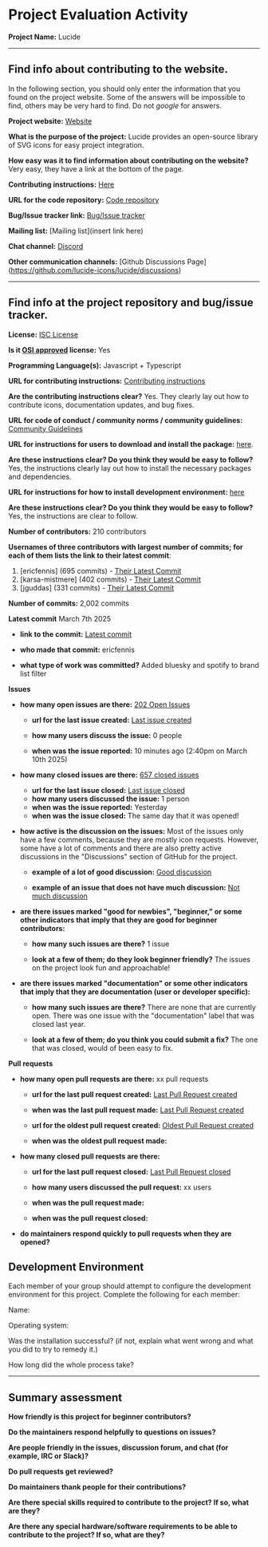# Project Evaluation Activity



__Project Name:__  Lucide


---

## Find info about contributing to the website.

In the following section, you should only enter the information that you
found on the project website. Some of the answers will be impossible to find, others
may be very hard to find. Do not _google_ for answers.

__Project website:__ [Website](https://lucide.dev/)


__What is the purpose of the project:__ Lucide provides an open-source library of SVG icons for easy project integration.


__How easy was it to find information about contributing on the website?__ Very easy, they have a link at the bottom of the page.


__Contributing instructions:__ [Here](https://lucide.dev/contributing)

__URL for the code repository:__ [Code repository](https://github.com/lucide-icons/lucide)

__Bug/Issue tracker link:__ [Bug/Issue tracker](https://github.com/lucide-icons/lucide/issues)

__Mailing list:__ [Mailing list](insert link here)

__Chat channel:__ [Discord](https://discord.gg/EH6nSts)

__Other communication channels:__ [Github Discussions Page] (https://github.com/lucide-icons/lucide/discussions)


---

## Find info at the project repository and bug/issue tracker.

__License:__ [ISC License](https://github.com/lucide-icons/lucide/blob/main/LICENSE)

__Is it [OSI approved](https://opensource.org/licenses/alphabetical) license:__ Yes

__Programming Language(s):__ Javascript + Typescript

__URL for contributing instructions:__ [Contributing instructions](https://github.com/lucide-icons/lucide/blob/main/CONTRIBUTING.md)

__Are the contributing instructions clear?__ Yes. They clearly lay out how to contribute icons, documentation updates, and bug fixes.


__URL for code of conduct / community norms / community guidelines:__ [Community Guidelines](https://github.com/lucide-icons/lucide/blob/main/CODE_OF_CONDUCT.md)

__URL for instructions for users to download and install the package:__  [here](https://github.com/lucide-icons/lucide/blob/main/docs/guide/installation.md).


__Are these instructions clear? Do you think they would be easy to follow?__ Yes, the instructions clearly lay out how to install the necessary packages and dependencies.


__URL for instructions for how to install development environment:__ [here](https://github.com/lucide-icons/lucide/blob/main/docs/guide/installation.md)


__Are these instructions clear? Do you think they would be easy to follow?__ Yes, the instructions are clear to follow.


__Number of contributors:__ 210 contributors


__Usernames of three contributors with largest number of commits; for
each of them lists the link to their latest commit__:

1. [ericfennis] (695 commits) - [Their Latest Commit](https://github.com/lucide-icons/lucide/commit/aefb710e5c64b3d569b6e3eafa7516c273a1bf4a)
1. [karsa-mistmere] (402 commits) - [Their Latest Commit](https://github.com/lucide-icons/lucide/commit/ea0ac2f92b073b82ef851e11d6d179a9a419e640)
1. [jguddas] (331 commits) - [Their Latest Commit](https://github.com/lucide-icons/lucide/pull/2857)


__Number of commits:__ 2,002 commits

__Latest commit__ March 7th 2025

- __link to the commit:__ [Latest commit](https://github.com/lucide-icons/lucide/commit/9b738c1cb67e6c3acca3eb55df1f35b971ff9d30)

- __who made that commit:__ ericfennis

- __what type of work was committed?__ Added bluesky and spotify to brand list filter


__Issues__

- __how many open issues are there:__ [202 Open Issues](https://github.com/lucide-icons/lucide/issues)

    - __url for the last issue created:__ [Last issue created](https://github.com/lucide-icons/lucide/issues/2887)

    - __how many users discuss the issue:__ 0 people

    - __when was the issue reported:__ 10 minutes ago (2:40pm on March 10th 2025)


- __how many closed issues are there:__ [657 closed issues](https://github.com/lucide-icons/lucide/issues?q=is%3Aissue%20state%3Aclosed)
    - __url for the last issue closed:__ [Last issue closed](https://github.com/lucide-icons/lucide/issues/2883)
    - __how many users discussed the issue:__ 1 person
    - __when was the issue reported:__ Yesterday
    - __when was the issue closed:__ The same day that it was opened!

- __how active is the discussion on the issues:__ Most of the issues only have a few comments, because they are mostly icon requests.
However, some have a lot of comments and there are also pretty active discussions in the "Discussions" section of GitHub for the project.

    - __example of a lot of good discussion:__ [Good discussion](https://github.com/lucide-icons/lucide/issues/2776)

    - __example of an issue that does not have much discussion:__ [Not much discussion](https://github.com/lucide-icons/lucide/issues/2813)



- __are there issues marked "good for newbies", "beginner," or some other indicators that imply that they are good for beginner contributors:__

    - __how many such issues are there?__ 1 issue

    - __look at a few of them; do they look beginner friendly?__ The issues on the project look fun and approachable!



- __are there issues marked "documentation" or some other indicators that imply that they are documentation (user or developer specific):__

    - __how many such issues are there?__ There are none that are currently open. There was one issue with the "documentation" label that was closed last year.

    - __look at a few of them; do you think you could submit a fix?__ The one that was closed, would of been easy to fix.



__Pull requests__

- __how many open pull requests are there:__ xx pull requests

    - __url for the last pull request created:__ [Last Pull Request created]()

    - __when was the last pull request made:__ [Last Pull Request created]()

    - __url for the oldest pull request created:__ [Oldest Pull Request created]()

    - __when was the oldest pull request made:__

- __how many closed pull requests are there:__

    - __url for the last pull request closed:__ [Last Pull Request closed]()

    - __how many users discussed the pull request:__ xx users

    - __when was the pull request made:__

    - __when was the pull request closed:__


- __do maintainers respond quickly to pull requests when they are opened?__


## Development Environment

Each member of your group should attempt to configure the development environment
for this project. Complete the following for each member:

Name:

Operating system:

Was the installation successful? (if not, explain what went wrong and
what you did to try to remedy it.)

How long did the whole process take?


---


## Summary assessment
__How friendly is this project for beginner contributors?__




__Do the maintainers respond helpfully to questions on issues?__



__Are people friendly in the issues, discussion forum, and chat (for example, IRC or Slack)?__




__Do pull requests get reviewed?__



__Do maintainers thank people for their contributions?__



__Are there special skills required to contribute to the project? If so, what are they?__



__Are there any special hardware/software requirements to be able to contribute to the project? If so, what are they?__
